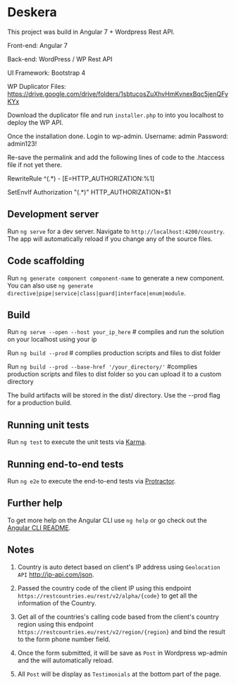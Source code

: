 # Deskera

This project was build in Angular 7 + Wordpress Rest API.

Front-end: Angular 7

Back-end: WordPress / WP Rest API

UI Framework: Bootstrap 4

WP Duplicator Files:  https://drive.google.com/drive/folders/1sbtucosZuXhvHmKvnexBqc5jenQFyKYx

Download the duplicator file and run `installer.php` to into you localhost to deploy the WP API.

Once the installation done. Login to wp-admin.
Username: admin
Password: admin123!

Re-save the permalink and add the following lines of code to the .htaccess file if not yet there.

RewriteRule ^(.*) - [E=HTTP_AUTHORIZATION:%1]

SetEnvIf Authorization "(.*)" HTTP_AUTHORIZATION=$1


## Development server

Run `ng serve` for a dev server. Navigate to `http://localhost:4200/country`. The app will automatically reload if you change any of the source files.

## Code scaffolding

Run `ng generate component component-name` to generate a new component. You can also use `ng generate directive|pipe|service|class|guard|interface|enum|module`.

## Build

Run `ng serve --open --host your_ip_here` # compiles and run the solution on your localhost using your ip

Run `ng build --prod` # complies production scripts and files to dist folder

Run `ng build --prod --base-href '/your_directory/'` #complies production scripts and files to dist folder so you can upload it to a custom directory

The build artifacts will be stored in the dist/ directory. Use the --prod flag for a production build.

## Running unit tests

Run `ng test` to execute the unit tests via [Karma](https://karma-runner.github.io).

## Running end-to-end tests

Run `ng e2e` to execute the end-to-end tests via [Protractor](http://www.protractortest.org/).

## Further help

To get more help on the Angular CLI use `ng help` or go check out the [Angular CLI README](https://github.com/angular/angular-cli/blob/master/README.md).

## Notes
1. Country is auto detect based on client's IP address using `Geolocation API` http://ip-api.com/json.

2. Passed the country code of the client IP using this endpoint `https://restcountries.eu/rest/v2/alpha/{code}` to get all the information of the Country.

3. Get all of the countries's calling code based from the client's country region using this endpoint `https://restcountries.eu/rest/v2/region/{region}` and bind the result to the form phone number field.

4. Once the form submitted, it will be save as `Post` in Wordpress wp-admin and the will automatically reload.

5. All `Post` will be display as `Testimonials` at the bottom part of the page.

 